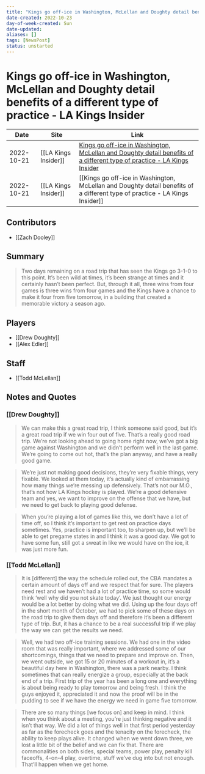 ```yaml
---
title: "Kings go off-ice in Washington, McLellan and Doughty detail benefits of a different type of practice - LA Kings Insider"
date-created: 2022-10-23
day-of-week-created: Sun
date-updated: 
aliases: []
tags: [NewsPost]
status: unstarted
---
```


# Kings go off-ice in Washington, McLellan and Doughty detail benefits of a different type of practice - LA Kings Insider

| Date       | Site                 | Link                                                                                                                                                                                                                                                              |
| ---------- | -------------------- | ----------------------------------------------------------------------------------------------------------------------------------------------------------------------------------------------------------------------------------------------------------------- |
| 2022-10-21 | [[LA Kings Insider]] | [Kings go off-ice in Washington, McLellan and Doughty detail benefits of a different type of practice - LA Kings Insider](https://lakingsinsider.com/2022/10/21/kings-go-off-ice-in-washington-mclellan-doughty-detail-benefits-of-a-different-type-of-practice/) |
| 2022-10-21 | [[LA Kings Insider]] | [[Kings go off-ice in Washington, McLellan and Doughty detail benefits of a different type of practice - LA Kings Insider]]                                                                                                                                       |

## Contributors
- [[Zach Dooley]]


## Summary
> Two days remaining on a road trip that has seen the Kings go 3-1-0 to this point. It’s been wild at times, it’s been strange at times and it certainly hasn’t been perfect. But, through it all, three wins from four games is three wins from four games and the Kings have a chance to make it four from five tomorrow, in a building that created a memorable victory a season ago.


## Players
- [[Drew Doughty]]
- [[Alex Edler]]


## Staff
- [[Todd McLellan]]


## Notes and Quotes
### [[Drew Doughty]]
> We can make this a great road trip, I think someone said good, but it’s a great road trip if we win four out of five. That’s a really good road trip. We’re not looking ahead to going home right now, we’ve got a big game against Washington and we didn’t perform well in the last game. We’re going to come out hot, that’s the plan anyway, and have a really good game.

> We’re just not making good decisions, they’re very fixable things, very fixable. We looked at them today, it’s actually kind of embarrassing how many things we’re messing up defensively. That’s not our M.O., that’s not how LA Kings hockey is played. We’re a good defensive team and yes, we want to improve on the offense that we have, but we need to get back to playing good defense.

> When you’re playing a lot of games like this, we don’t have a lot of time off, so I think it’s important to get rest on practice days sometimes. Yes, practice is important too, to sharpen up, but we’ll be able to get pregame states in and I think it was a good day. We got to have some fun, still got a sweat in like we would have on the ice, it was just more fun.

### [[Todd McLellan]]
> It is \[different] the way the schedule rolled out, the CBA mandates a certain amount of days off and we respect that for sure. The players need rest and we haven’t had a lot of practice time, so some would think ‘well why did you not skate today’. We just thought our energy would be a lot better by doing what we did. Using up the four days off in the short month of October, we had to pick some of these days on the road trip to give them days off and therefore it’s been a different type of trip. But, it has a chance to be a real successful trip if we play the way we can get the results we need.

> Well, we had two off-ice training sessions. We had one in the video room that was really important, where we addressed some of our shortcomings, things that we need to prepare and improve on. Then, we went outside, we got 15 or 20 minutes of a workout in, it’s a beautiful day here in Washington, there was a park nearby. I think sometimes that can really energize a group, especially at the back end of a trip. First trip of the year has been a long one and everything is about being ready to play tomorrow and being fresh. I think the guys enjoyed it, appreciated it and now the proof will be in the pudding to see if we have the energy we need in game five tomorrow.

> There are so many things \[we focus on] and keep in mind. I think when you think about a meeting, you’re just thinking negative and it isn’t that way. We did a lot of things well in that first period yesterday as far as the forecheck goes and the tenacity on the forecheck, the ability to keep plays alive. It changed when we went down three, we lost a little bit of the belief and we can fix that. There are commonalities on both sides, special teams, power play, penalty kill faceoffs, 4-on-4 play, overtime, stuff we’ve dug into but not enough. That’ll happen when we get home.

